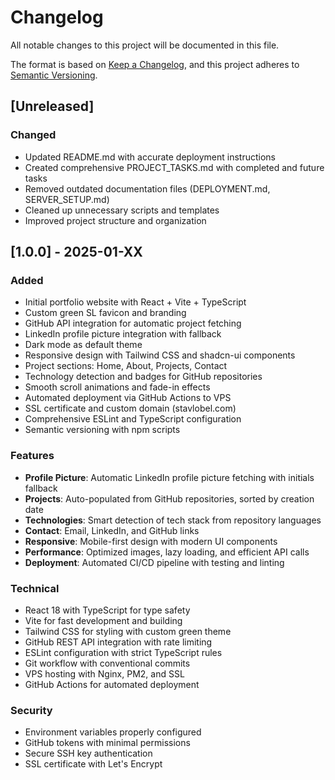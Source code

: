 # Changelog

All notable changes to this project will be documented in this file.

The format is based on [Keep a Changelog](https://keepachangelog.com/en/1.0.0/),
and this project adheres to [Semantic Versioning](https://semver.org/spec/v2.0.0.html).

## [Unreleased]

### Changed
- Updated README.md with accurate deployment instructions
- Created comprehensive PROJECT_TASKS.md with completed and future tasks
- Removed outdated documentation files (DEPLOYMENT.md, SERVER_SETUP.md)
- Cleaned up unnecessary scripts and templates
- Improved project structure and organization

## [1.0.0] - 2025-01-XX

### Added
- Initial portfolio website with React + Vite + TypeScript
- Custom green SL favicon and branding
- GitHub API integration for automatic project fetching
- LinkedIn profile picture integration with fallback
- Dark mode as default theme
- Responsive design with Tailwind CSS and shadcn-ui components
- Project sections: Home, About, Projects, Contact
- Technology detection and badges for GitHub repositories
- Smooth scroll animations and fade-in effects
- Automated deployment via GitHub Actions to VPS
- SSL certificate and custom domain (stavlobel.com)
- Comprehensive ESLint and TypeScript configuration
- Semantic versioning with npm scripts

### Features
- **Profile Picture**: Automatic LinkedIn profile picture fetching with initials fallback
- **Projects**: Auto-populated from GitHub repositories, sorted by creation date
- **Technologies**: Smart detection of tech stack from repository languages
- **Contact**: Email, LinkedIn, and GitHub links
- **Responsive**: Mobile-first design with modern UI components
- **Performance**: Optimized images, lazy loading, and efficient API calls
- **Deployment**: Automated CI/CD pipeline with testing and linting

### Technical
- React 18 with TypeScript for type safety
- Vite for fast development and building
- Tailwind CSS for styling with custom green theme
- GitHub REST API integration with rate limiting
- ESLint configuration with strict TypeScript rules
- Git workflow with conventional commits
- VPS hosting with Nginx, PM2, and SSL
- GitHub Actions for automated deployment

### Security
- Environment variables properly configured
- GitHub tokens with minimal permissions
- Secure SSH key authentication
- SSL certificate with Let's Encrypt 